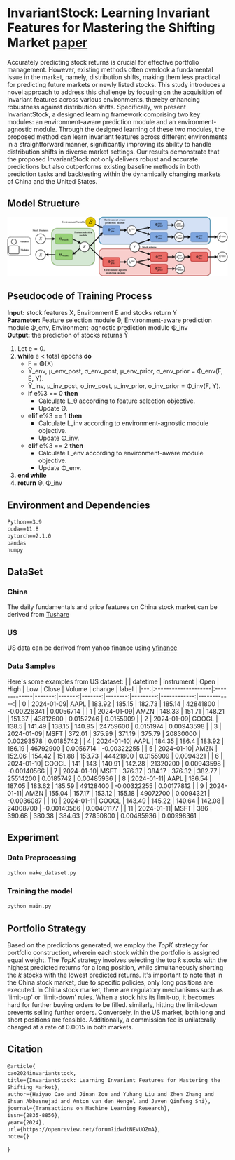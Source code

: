 # InvariantStock: Learning Invariant Features for Mastering the Shifting Market [paper](https://openreview.net/pdf?id=dtNEvUOZmA)
Accurately predicting stock returns is crucial for effective portfolio management. However, existing methods often overlook a fundamental issue in the market, namely, distribution shifts, making them less practical for predicting future markets or newly listed stocks. This study introduces a novel approach to address this challenge by focusing on the acquisition of invariant features across various environments, thereby enhancing robustness against distribution shifts. Specifically, we present InvariantStock, a designed learning framework comprising two key modules: an environment-aware prediction module and an environment-agnostic module. Through the designed learning of these two modules, the proposed method can learn invariant features across different environments in a straightforward manner, significantly improving its ability to handle distribution shifts in diverse market settings. Our results demonstrate that the proposed InvariantStock not only delivers robust and accurate predictions but also outperforms existing baseline methods in both prediction tasks and backtesting within the dynamically changing markets of China and the United States.

## Model Structure
![Alt Text](pic/inference_model.png)

## Pseudocode of Training Process

**Input:** stock features X, Environment E and stocks return Y  
**Parameter:** Feature selection module Θ, Environment-aware prediction module Φ_env, Environment-agnostic prediction module Φ_inv  
**Output:** the prediction of stocks returns Ŷ

1. Let e = 0.
2. **while** e < total epochs **do**
   - F = Φ(X)
   - Ŷ_env, μ_env_post, σ_env_post, μ_env_prior, σ_env_prior = Φ_env(F, E, Y).
   - Ŷ_inv, μ_inv_post, σ_inv_post, μ_inv_prior, σ_inv_prior = Φ_inv(F, Y).
   - **if** e%3 == 0 **then**
     - Calculate L_θ according to feature selection objective.
     - Update Θ.
   - **elif** e%3 == 1 **then**
     - Calculate L_inv according to environment-agnostic module objective.
     - Update Φ_inv.
   - **elif** e%3 == 2 **then**
     - Calculate L_env according to environment-aware module objective.
     - Update Φ_env.
3. **end while**
4. **return** Θ, Φ_inv

## Environment and Dependencies
```
Python==3.9
cuda==11.8
pytorch==2.1.0
pandas
numpy
```

## DataSet
### China
The daily fundamentals and price features on China stock market can be derived from [Tushare](https://github.com/waditu/tushare)

### US
US data can be derived from yahoo finance using [yfinance](https://github.com/ranaroussi/yfinance)

### Data Samples
Here's some examples from US dataset:
|    | datetime            | instrument   |   Open |   High |    Low |   Close |   Volume |      change |       label |
|---:|:--------------------|:-------------|-------:|-------:|-------:|--------:|---------:|------------:|------------:|
|  0 | 2024-01-09| AAPL         | 183.92 | 185.15 | 182.73 |  185.14 | 42841800 | -0.00226341 |  0.0056714  |
|  1 | 2024-01-09| AMZN         | 148.33 | 151.71 | 148.21 |  151.37 | 43812600 |  0.0152246  |  0.0155909  |
|  2 | 2024-01-09| GOOGL        | 138.5  | 141.49 | 138.15 |  140.95 | 24759600 |  0.0151974  |  0.00943598 |
|  3 | 2024-01-09| MSFT         | 372.01 | 375.99 | 371.19 |  375.79 | 20830000 |  0.00293578 |  0.0185742  |
|  4 | 2024-01-10| AAPL         | 184.35 | 186.4  | 183.92 |  186.19 | 46792900 |  0.0056714  | -0.00322255 |
|  5 | 2024-01-10| AMZN         | 152.06 | 154.42 | 151.88 |  153.73 | 44421800 |  0.0155909  |  0.0094321  |
|  6 | 2024-01-10| GOOGL        | 141    | 143    | 140.91 |  142.28 | 21320200 |  0.00943598 | -0.00140566 |
|  7 | 2024-01-10| MSFT         | 376.37 | 384.17 | 376.32 |  382.77 | 25514200 |  0.0185742  |  0.00485936 |
|  8 | 2024-01-11| AAPL         | 186.54 | 187.05 | 183.62 |  185.59 | 49128400 | -0.00322255 |  0.00177812 |
|  9 | 2024-01-11| AMZN         | 155.04 | 157.17 | 153.12 |  155.18 | 49072700 |  0.0094321  | -0.0036087  |
| 10 | 2024-01-11| GOOGL        | 143.49 | 145.22 | 140.64 |  142.08 | 24008700 | -0.00140566 |  0.00401177 |
| 11 | 2024-01-11| MSFT         | 386    | 390.68 | 380.38 |  384.63 | 27850800 |  0.00485936 |  0.00998361 |
## Experiment
### Data Preprocessing
```sh
python make_dataset.py
```
### Training the model
```sh
python main.py 
```
## Portfolio Strategy
Based on the predictions generated, we employ the 
$TopK$ strategy for portfolio construction, wherein each stock within the portfolio is assigned equal weight. The 
$TopK$ strategy involves selecting the top 
$k$ stocks with the highest predicted returns for a long position, while simultaneously shorting the $k$ stocks with the lowest predicted returns. It's important to note that in the China stock market, due to specific policies, only long positions are executed. In China stock market, there are regulatory mechanisms such as 'limit-up' or 'limit-down' rules. When a stock hits its limit-up, it becomes hard for further buying orders to be filled.  similarly, hitting the limit-down prevents selling further orders. Conversely, in the US market, both long and short positions are feasible. Additionally, a commission fee is unilaterally charged at a rate of 0.0015 in both markets.
## Citation
```
@article{
cao2024invariantstock,
title={InvariantStock: Learning Invariant Features for Mastering the Shifting Market},
author={Haiyao Cao and Jinan Zou and Yuhang Liu and Zhen Zhang and Ehsan Abbasnejad and Anton van den Hengel and Javen Qinfeng Shi},
journal={Transactions on Machine Learning Research},
issn={2835-8856},
year={2024},
url={https://openreview.net/forum?id=dtNEvUOZmA},
note={}
```
}
